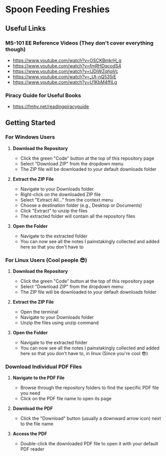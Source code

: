 # Spoon Feeding Freshies

## Useful Links

### MS-101 EE Reference Videos (They don't cover everything though)
   - https://www.youtube.com/watch?v=OSCKBmkrH_g
   - https://www.youtube.com/watch?v=fmRHDqcodS4
   - https://www.youtube.com/watch?v=lJDjWZqhpVc
   - https://www.youtube.com/watch?v=_Ut-nQ535iE
   - https://www.youtube.com/watch?v=U1KbM4ffiLg

### Piracy Guide for Useful Books
   - https://fmhy.net/readingpiracyguide

## Getting Started

### For Windows Users

1. **Download the Repository**
   - Click the green "Code" button at the top of this repository page
   - Select "Download ZIP" from the dropdown menu
   - The ZIP file will be downloaded to your default downloads folder

2. **Extract the ZIP File**
   - Navigate to your Downloads folder
   - Right-click on the downloaded ZIP file
   - Select "Extract All..." from the context menu
   - Choose a destination folder (e.g., Desktop or Documents)
   - Click "Extract" to unzip the files
   - The extracted folder will contain all the repository files

3. **Open the Folder**
   - Navigate to the extracted folder
   - You can now see all the notes I painstakingly collected and added here so that you don't have to

### For Linux Users (Cool people 😎)

1. **Download the Repository**
   - Click the green "Code" button at the top of this repository page
   - Select "Download ZIP" from the dropdown menu
   - The ZIP file will be downloaded to your default downloads folder

2. **Extract the ZIP File**
   - Open the terminal
   - Navigate to your Downloads folder
   - Unzip the files using unzip command

3. **Open the Folder**
   - Navigate to the extracted folder
   - You can now see all the notes I painstakingly collected and added here so that you don't have to, in linux (Since you're cool 😎)

### Download Individual PDF Files

1. **Navigate to the PDF File**
   - Browse through the repository folders to find the specific PDF file you need
   - Click on the PDF file name to open its page

2. **Download the PDF**
   - Click the "Download" button (usually a downward arrow icon) next to the file name

3. **Access the PDF**
   - Double-click the downloaded PDF file to open it with your default PDF reader
